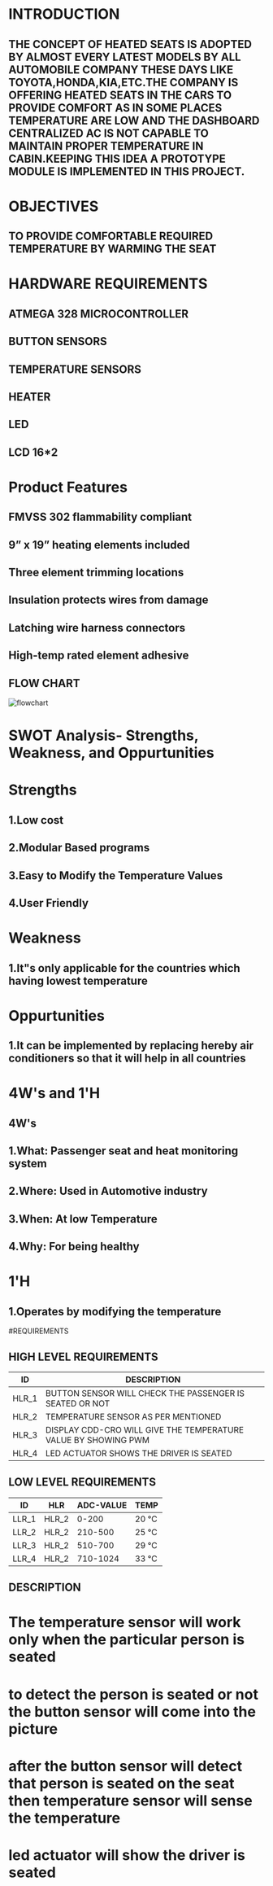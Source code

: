 # INTRODUCTION
## THE CONCEPT OF HEATED SEATS IS ADOPTED BY ALMOST EVERY LATEST MODELS BY ALL AUTOMOBILE COMPANY THESE DAYS LIKE TOYOTA,HONDA,KIA,ETC.THE COMPANY IS OFFERING HEATED SEATS IN THE CARS TO PROVIDE COMFORT AS IN SOME PLACES TEMPERATURE ARE LOW AND THE DASHBOARD CENTRALIZED AC IS NOT CAPABLE TO MAINTAIN PROPER TEMPERATURE IN CABIN.KEEPING THIS IDEA A PROTOTYPE MODULE IS IMPLEMENTED IN THIS PROJECT.
# OBJECTIVES
## TO PROVIDE COMFORTABLE REQUIRED TEMPERATURE BY WARMING THE SEAT
# HARDWARE REQUIREMENTS
## ATMEGA 328 MICROCONTROLLER
## BUTTON SENSORS
## TEMPERATURE SENSORS
## HEATER
##  LED 
## LCD 16*2
# Product Features
## FMVSS 302 flammability compliant

## 9” x 19” heating elements included

## Three element trimming locations

## Insulation protects wires from damage

## Latching wire harness connectors

## High-temp rated element adhesive

## FLOW CHART
![flowchart](https://user-images.githubusercontent.com/89764663/133644702-ec93c991-544b-42fb-aa90-78d568901f06.jpg)
# SWOT Analysis- Strengths, Weakness, and Oppurtunities
# Strengths
## 1.Low cost

## 2.Modular Based programs

## 3.Easy to Modify the Temperature Values

## 4.User Friendly

# Weakness
## 1.It"s only applicable for the countries which having lowest temperature
# Oppurtunities
## 1.It can be implemented by replacing hereby air conditioners so that it will help in all countries

# 4W's and 1'H
## 4W's
## 1.What: Passenger seat and heat monitoring system

## 2.Where: Used in Automotive industry

## 3.When: At low Temperature

## 4.Why: For being healthy
# 1'H
## 1.Operates by modifying the temperature
#REQUIREMENTS
## HIGH LEVEL REQUIREMENTS
|ID |DESCRIPTION
|-- |-- |
|HLR_1 |BUTTON SENSOR WILL CHECK THE PASSENGER IS SEATED OR NOT
|HLR_2 |TEMPERATURE SENSOR AS PER MENTIONED
|HLR_3 |DISPLAY CDD-CRO WILL GIVE THE TEMPERATURE VALUE BY SHOWING PWM
|HLR_4 |LED ACTUATOR SHOWS THE DRIVER IS SEATED
## LOW LEVEL REQUIREMENTS
|ID |HLR |ADC-VALUE |TEMP
|-- |-- |-- |-- |
|LLR_1 |HLR_2 |0-200 |20 °C
|LLR_2 |HLR_2 |210-500 |25 °C
|LLR_3 |HLR_2 |510-700 |29 °C
|LLR_4 |HLR_2 |710-1024 |33 °C
## DESCRIPTION
# The temperature sensor will work only when the particular person is seated 
# to detect the person is seated or not the button sensor will come into the picture
# after the button sensor will detect that person is seated on the seat then temperature sensor will sense the temperature 
# led actuator will show the driver is seated


